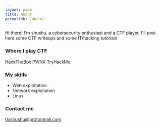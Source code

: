 ```yaml
---
layout: page
title: About
permalink: /about/
---
```


Hi there! I'm shushu, a cybersecurity enthusiast and a CTF player, I'll post here some CTF writeups and some IT/hacking tutorials

### Where I play CTF
[HackTheBox](https://hackthebox.com) 
[PWNX](https://pwnx.io)
[TryHackMe](https://tryhackme.com)

### My skills
- Web exploitation
- Network exploitation
- Linux

### Contact me

[0xshushu@protonmail.com](mailto:0xshushu@protonmail.com)
